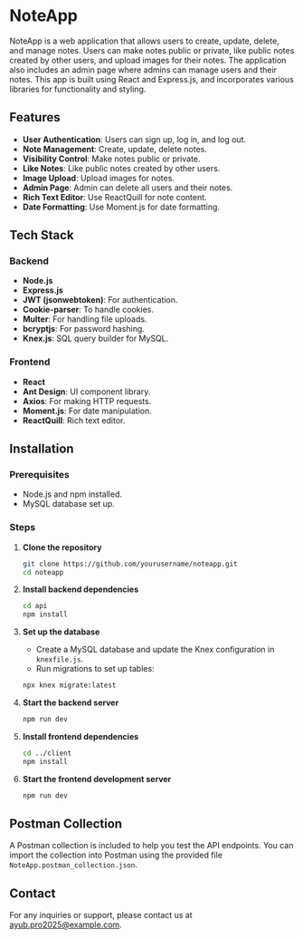 # NoteApp

NoteApp is a web application that allows users to create, update, delete, and manage notes. Users can make notes public or private, like public notes created by other users, and upload images for their notes. The application also includes an admin page where admins can manage users and their notes. This app is built using React and Express.js, and incorporates various libraries for functionality and styling.

## Features

- **User Authentication**: Users can sign up, log in, and log out.
- **Note Management**: Create, update, delete notes.
- **Visibility Control**: Make notes public or private.
- **Like Notes**: Like public notes created by other users.
- **Image Upload**: Upload images for notes.
- **Admin Page**: Admin can delete all users and their notes.
- **Rich Text Editor**: Use ReactQuill for note content.
- **Date Formatting**: Use Moment.js for date formatting.

## Tech Stack

### Backend
- **Node.js**
- **Express.js**
- **JWT (jsonwebtoken)**: For authentication.
- **Cookie-parser**: To handle cookies.
- **Multer**: For handling file uploads.
- **bcryptjs**: For password hashing.
- **Knex.js**: SQL query builder for MySQL.

### Frontend
- **React**
- **Ant Design**: UI component library.
- **Axios**: For making HTTP requests.
- **Moment.js**: For date manipulation.
- **ReactQuill**: Rich text editor.

## Installation

### Prerequisites

- Node.js and npm installed.
- MySQL database set up.

### Steps

1. **Clone the repository**
    ```bash
    git clone https://github.com/yourusername/noteapp.git
    cd noteapp
    ```

2. **Install backend dependencies**
    ```bash
    cd api
    npm install
    ```

3. **Set up the database**
    - Create a MySQL database and update the Knex configuration in `knexfile.js`.
    - Run migrations to set up tables:
    ```bash
    npx knex migrate:latest
    ```

4. **Start the backend server**
    ```bash
    npm run dev
    ```

5. **Install frontend dependencies**
    ```bash
    cd ../client
    npm install
    ```

6. **Start the frontend development server**
    ```bash
    npm run dev
    ```

## Postman Collection

A Postman collection is included to help you test the API endpoints. You can import the collection into Postman using the provided file `NoteApp.postman_collection.json`.


## Contact

For any inquiries or support, please contact us at [ayub.pro2025@example.com](mailto:ayub.pro2025@example.com).

